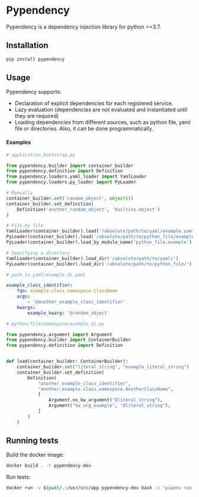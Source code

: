 # Pypendency
Pypendency is a dependency injection library for python >=3.7.

## Installation
```bash
pip install pypendency
```

## Usage
Pypendency supports:
* Declaration of explicit dependencies for each registered service.
* Lazy evaluation (dependencies are not evaluated and instantiated until they are required)
* Loading dependencies from different sources, such as python file, yaml file or directories. 
Also, it can be done programmatically.

#### Examples

```python
# application_bootstrap.py

from pypendency.builder import container_builder
from pypendency.definition import Definition
from pypendency.loaders.yaml_loader import YamlLoader
from pypendency.loaders.py_loader import PyLoader

# Manually
container_builder.set('random_object', object())
container_builder.set_definition(
    Definition('another_random_object', 'builtins.object')
)

# File by file
YamlLoader(container_builder).load('/absolute/path/to/yaml/example.yaml')
PyLoader(container_builder).load('/absolute/path/to/python_file/example.py')
PyLoader(container_builder).load_by_module_name('python_file.example')

# Specifying a directory
YamlLoader(container_builder).load_dir('/absolute/path/to/yaml/')
PyLoader(container_builder).load_dir('/absolute/path/to/python_file/')
```

```yaml
# path_to_yaml/example_di.yaml

example_class_identifier:
    fqn: example.class.namespace.ClassName
    args:
        - '@another_example_class_identifier'
    kwargs:
        example_kwarg: '@random_object'
```

```python
# python/file/namespace/example_di.py

from pypendency.argument import Argument
from pypendency.builder import ContainerBuilder
from pypendency.definition import Definition


def load(container_builder: ContainerBuilder):
    container_builder.set("literal_string", "example_literal_string")
    container_builder.set_definition(
        Definition(
            "another_example_class_identifier",
            "another.example.class.namespace.AnotherClassName",
            [
                Argument.no_kw_argument("@literal_string"),
                Argument("kw_arg_example", "@literal_string"),
            ]
        )    
    )
```

## Running tests
Build the docker image:
```bash
docker build . -t pypendency-dev
```

Run tests:
```bash
docker run -v $(pwd)/.:/usr/src/app pypendency-dev bash -c "pipenv run make run-tests"
```
